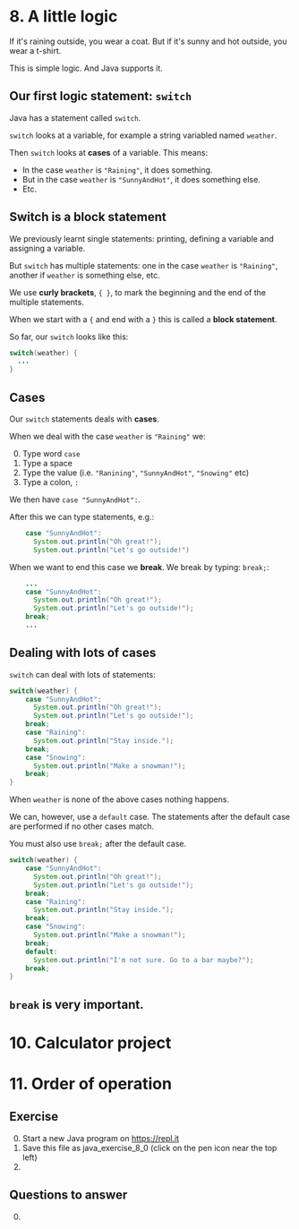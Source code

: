 # 8. A little logic

If it's raining outside, you wear a coat. But if it's sunny and hot outside, you wear a t-shirt.

This is simple logic. And Java supports it.

## Our first logic statement: `switch`

Java has a statement called `switch`.

`switch` looks at a variable, for example a string variabled named `weather`.

Then `switch` looks at **cases** of a variable. This means: 

* In the case `weather` is `"Raining"`, it does something.
* But in the case `weather` is `"SunnyAndHot"`, it does something else.
* Etc.

## Switch is a block statement 

We previously learnt single statements: printing, defining a variable and assigning a variable.

But `switch` has multiple statements: one in the case `weather` is `"Raining"`, another if `weather` is something else, etc.

We use **curly brackets**, `{ }`, to mark the beginning and the end of the multiple statements.

When we start with a `{` and end with a `}` this is called a **block statement**.

So far, our `switch` looks like this:

```java
switch(weather) {
  ...
}
```

## Cases

Our `switch` statements deals with **cases**.

When we deal with the case `weather` is `"Raining"` we:

0. Type word `case`
0. Type a space
0. Type the value (i.e. `"Ranining"`, `"SunnyAndHot"`, `"Snowing"` etc)
0. Type a colon, `:`

We then have `case "SunnyAndHot":`.

After this we can type statements, e.g.:

```java
    case "SunnyAndHot":
      System.out.println("Oh great!");
      System.out.println("Let's go outside!")
```

When we want to end this case we **break**. We break by typing: `break;`:

```java
    ...
    case "SunnyAndHot":
      System.out.println("Oh great!");
      System.out.println("Let's go outside!");
    break;
    ...
```

## Dealing with lots of cases

`switch` can deal with lots of statements:

```java
switch(weather) {
    case "SunnyAndHot":
      System.out.println("Oh great!");
      System.out.println("Let's go outside!");
    break;
    case "Raining":
      System.out.println("Stay inside.");
    break;
    case "Snowing":
      System.out.println("Make a snowman!");
    break;        
}
```

When `weather` is none of the above cases nothing happens.

We can, however, use a `default` case. The statements after the default case are performed if no other cases match.

You must also use `break;` after the default case.

```java
switch(weather) {
    case "SunnyAndHot":
      System.out.println("Oh great!");
      System.out.println("Let's go outside!");
    break;
    case "Raining":
      System.out.println("Stay inside.");
    break;
    case "Snowing":
      System.out.println("Make a snowman!");
    break;
    default:
      System.out.println("I'm not sure. Go to a bar maybe?");
    break;
}
```

## `break` is very important.

# 10. Calculator project

# 11. Order of operation 

## Exercise

0. Start a new Java program on https://repl.it
0. Save this file as java_exercise_8_0 (click on the pen icon near the top left)
0. 

## Questions to answer

0. 
